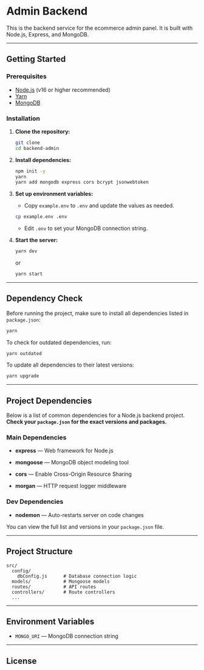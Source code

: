 # Admin Backend

This is the backend service for the ecommerce admin panel. It is built with Node.js, Express, and MongoDB.

---

## Getting Started

### Prerequisites

- [Node.js](https://nodejs.org/) (v16 or higher recommended)
- [Yarn](https://yarnpkg.com/)
- [MongoDB](https://www.mongodb.com/)

### Installation

1. **Clone the repository:**

   ```sh
   git clone 
   cd backend-admin
   ```

2. **Install dependencies:**

   ```sh
   npm init -y
   yarn
   yarn add mongodb express cors bcrypt jsonwebtoken
   ```

3. **Set up environment variables:**

   - Copy `example.env` to `.env` and update the values as needed.

   ```sh
   cp example.env .env
   ```

   - Edit `.env` to set your MongoDB connection string.

4. **Start the server:**
   ```sh
   yarn dev
   ```
   or
   ```sh
   yarn start
   ```

---

## Dependency Check

Before running the project, make sure to install all dependencies listed in `package.json`:

```sh
yarn
```

To check for outdated dependencies, run:

```sh
yarn outdated
```

To update all dependencies to their latest versions:

```sh
yarn upgrade
```

---

## Project Dependencies

Below is a list of common dependencies for a Node.js backend project.  
**Check your `package.json` for the exact versions and packages.**

### Main Dependencies

- **express** — Web framework for Node.js
- **mongoose** — MongoDB object modeling tool

- **cors** — Enable Cross-Origin Resource Sharing
- **morgan** — HTTP request logger middleware

### Dev Dependencies

- **nodemon** — Auto-restarts server on code changes

You can view the full list and versions in your `package.json` file.

---

## Project Structure

```
src/
  config/
    dbConfig.js      # Database connection logic
  models/            # Mongoose models
  routes/            # API routes
  controllers/       # Route controllers
  ...
```

---

## Environment Variables

- `MONGO_URI` — MongoDB connection string

---

## License
